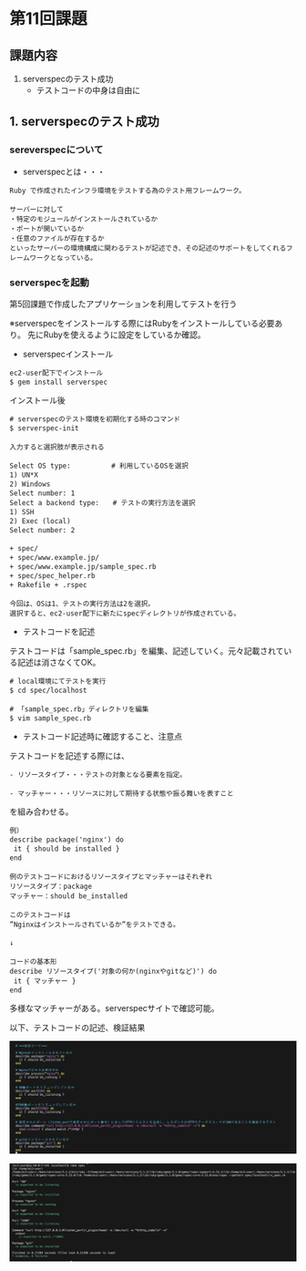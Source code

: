 # 第11回課題

## 課題内容
1. serverspecのテスト成功
    - テストコードの中身は自由に

## 1. serverspecのテスト成功

### sereverspecについて

- serverspecとは・・・
```
Ruby で作成されたインフラ環境をテストする為のテスト用フレームワーク。

サーバーに対して
・特定のモジュールがインストールされているか
・ポートが開いているか
・任意のファイルが存在するか
といったサーバーの環境構成に関わるテストが記述でき、その記述のサポートをしてくれるフレームワークとなっている。
```

### serverspecを起動

第5回課題で作成したアプリケーションを利用してテストを行う

※serverspecをインストールする際にはRubyをインストールしている必要あり。
先にRubyを使えるように設定をしているか確認。

- serverspecインストール
```
ec2-user配下でインストール
$ gem install serverspec
```

インストール後
```
# serverspecのテスト環境を初期化する時のコマンド
$ serverspec-init

入力すると選択肢が表示される

Select OS type:　　　　　　# 利用しているOSを選択
1) UN*X
2) Windows
Select number: 1
Select a backend type:　　# テストの実行方法を選択
1) SSH
2) Exec (local)
Select number: 2

+ spec/ 
+ spec/www.example.jp/ 
+ spec/www.example.jp/sample_spec.rb
+ spec/spec_helper.rb
+ Rakefile + .rspec

今回は、OSは1、テストの実行方法は2を選択。
選択すると、ec2-user配下に新たにspecディレクトリが作成されている。
```

- テストコードを記述

テストコードは「sample_spec.rb」を編集、記述していく。元々記載されている記述は消さなくてOK。
```
# local環境にてテストを実行
$ cd spec/localhost

# 「sample_spec.rb」ディレクトリを編集
$ vim sample_spec.rb
```

- テストコード記述時に確認すること、注意点

テストコードを記述する際には、

    - リソースタイプ・・・テストの対象となる要素を指定。

    - マッチャー・・・リソースに対して期待する状態や振る舞いを表すこと
を組み合わせる。

```
例）
describe package('nginx') do
 it { should be installed }
end

例のテストコードにおけるリソースタイプとマッチャーはそれぞれ
リソースタイプ：package
マッチャー：should be_installed

このテストコードは
”Nginxはインストールされているか”をテストできる。

↓

コードの基本形
describe リソースタイプ('対象の何か(nginxやgitなど)') do
 it { マッチャー }
end
```

多様なマッチャーがある。serverspecサイトで確認可能。

以下、テストコードの記述、検証結果

![テストコード](img/lecture11/serverspec%20テストコード%2011-1.png)

![検証結果](img/lecture11/serverspec%20検証結果%2011-2.png)






